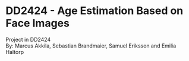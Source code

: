# DD2424 - Age Estimation Based on Face Images
Project in DD2424 <br />
By: Marcus Akkila, Sebastian Brandmaier, Samuel Eriksson and Emilia Haltorp
